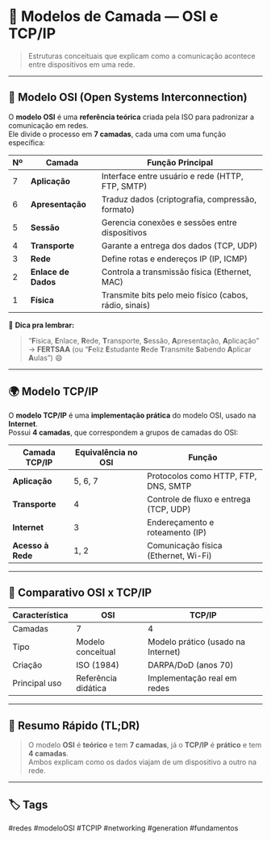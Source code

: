 # 🧠 Modelos de Camada — OSI e TCP/IP

> Estruturas conceituais que explicam como a comunicação acontece entre dispositivos em uma rede.

---

## 🧩 Modelo OSI (Open Systems Interconnection)

O **modelo OSI** é uma **referência teórica** criada pela ISO para padronizar a comunicação em redes.  
Ele divide o processo em **7 camadas**, cada uma com uma função específica:

|Nº|Camada|Função Principal|
|---|---|---|
|7|**Aplicação**|Interface entre usuário e rede (HTTP, FTP, SMTP)|
|6|**Apresentação**|Traduz dados (criptografia, compressão, formato)|
|5|**Sessão**|Gerencia conexões e sessões entre dispositivos|
|4|**Transporte**|Garante a entrega dos dados (TCP, UDP)|
|3|**Rede**|Define rotas e endereços IP (IP, ICMP)|
|2|**Enlace de Dados**|Controla a transmissão física (Ethernet, MAC)|
|1|**Física**|Transmite bits pelo meio físico (cabos, rádio, sinais)|

🧠 **Dica pra lembrar:**

> “**F**ísica, **E**nlace, **R**ede, **T**ransporte, **S**essão, **A**presentação, **A**plicação”  
> → **FERTSAA** (ou “**F**eliz **E**studante **R**ede **T**ransmite **S**abendo **A**plicar **A**ulas”) 😄

---

## 🌍 Modelo TCP/IP

O **modelo TCP/IP** é uma **implementação prática** do modelo OSI, usado na **Internet**.  
Possui **4 camadas**, que correspondem a grupos de camadas do OSI:

|Camada TCP/IP|Equivalência no OSI|Função|
|---|---|---|
|**Aplicação**|5, 6, 7|Protocolos como HTTP, FTP, DNS, SMTP|
|**Transporte**|4|Controle de fluxo e entrega (TCP, UDP)|
|**Internet**|3|Endereçamento e roteamento (IP)|
|**Acesso à Rede**|1, 2|Comunicação física (Ethernet, Wi-Fi)|

---

## 🔄 Comparativo OSI x TCP/IP

|Característica|OSI|TCP/IP|
|---|---|---|
|Camadas|7|4|
|Tipo|Modelo conceitual|Modelo prático (usado na Internet)|
|Criação|ISO (1984)|DARPA/DoD (anos 70)|
|Principal uso|Referência didática|Implementação real em redes|

---

## 🚀 Resumo Rápido (TL;DR)

> O modelo **OSI** é **teórico** e tem **7 camadas**, já o **TCP/IP** é **prático** e tem **4 camadas**.  
> Ambos explicam como os dados viajam de um dispositivo a outro na rede.
---

## 🏷️ Tags

#redes #modeloOSI #TCPIP #networking #generation #fundamentos